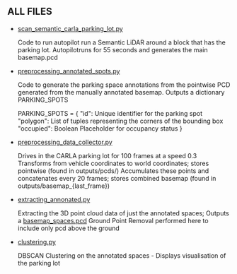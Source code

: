 ## ALL FILES 

- [scan_semantic_carla_parking_lot.py](scan_semantic_carla_parking_lot.py) 

    Code to run autopilot run a Semantic LiDAR around a block that has the parking lot. Autopilotruns for 55 seconds and generates the main basemap.pcd

- [preprocessing_annotated_spots.py](preprocessing_annotated_spots.py)

    Code to generate the parking space annotations from the pointwise PCD generated from the manually annotated basemap. Outputs a dictionary PARKING_SPOTS

    PARKING_SPOTS = {
        "id": Unique identifier for the parking spot
        "polygon": List of tuples representing the corners of the bounding box
        "occupied": Boolean Placeholder for occupancy status
        }

- [preprocessing_data_collector.py](preprocessing_data_collector.py)

    Drives in the CARLA parking lot for 100 frames at a speed 0.3
    Transforms from vehicle coordinates to world coordinates; stores pointwise (found in outputs/pcds/)
    Accumulates these points and concatenates every 20 frames; stores combined basemap (found in outputs/basemap_{last_frame})

- [extracting_annonated.py](extracting_annonated.py)

    Extracting the 3D point cloud data of just the annotated spaces; Outputs a [basemap_spaces.pcd](outputs/filtered_basemap.pcd) 
    Ground Point Removal performed here to include only pcd above the ground

- [clustering.py](clustering.py)

    DBSCAN Clustering on the annotated spaces - Displays visualisation of the parking lot





